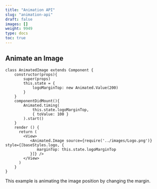 ```yaml
---
title: "Animation API"
slug: "animation-api"
draft: false
images: []
weight: 9949
type: docs
toc: true
---
```


## Animate an Image
    class AnimatedImage extends Component {
        constructor(props){
            super(props)
            this.state = {
                logoMarginTop: new Animated.Value(200)
            }
        }
        componentDidMount(){
            Animated.timing(
                this.state.logoMarginTop,
                { toValue: 100 }
            ).start()
        }
        render () {
          return (
            <View>
               <Animated.Image source={require('../images/Logo.png')} style={[baseStyles.logo, {
                  marginTop: this.state.logoMarginTop
               }]} />
            </View>
          )
        }
    }

This example is animating the image position by changing the margin.

